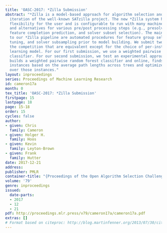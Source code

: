 ```yaml
---
title: 'OASC-2017: *Zilla Submission'
abstract: "*Zilla is a model-based approach for algorithm selection and the most recent
  iteration of the well-known SATzilla project. The new *Zilla system has increased
  flexibility for the user and is configurable to run with many machine learning models
  and alternatives for various pre/post processing steps (e.g., presolver selection,
  feature completion prediction, and solver subset selection). The main additions
  to our *Zilla pipeline are automated procedures for feature group selection, hyper-parameter
  tuning, and solver subsampling prior to model building. We submit two versions for
  the competition that are equivalent except for the choice of per-instance machine
  learning model. For our first submission, we use a weighted pairwise random forest
  classifier. For our second submission, we test an experimental approach that offline,
  builds a weighted pairwise random forest classifier and online, finds the nearest
  instances based on the average path lengths across trees and optimizes a schedule
  over those instances."
layout: inproceedings
series: Proceedings of Machine Learning Research
id: cameron17a
month: 0
tex_title: 'OASC-2017: *Zilla Submission'
firstpage: 15
lastpage: 18
page: 15-18
order: 15
cycles: false
author:
- given: Chris
  family: Cameron
- given: Holger H.
  family: Hoos
- given: Kevin
  family: Leyton-Brown
- given: Frank
  family: Hutter
date: 2017-12-21
address: 
publisher: PMLR
container-title: "{Proceedings of the Open Algorithm Selection Challenge}"
volume: '79'
genre: inproceedings
issued:
  date-parts:
  - 2017
  - 12
  - 21
pdf: http://proceedings.mlr.press/v79/cameron17a/cameron17a.pdf
extras: []
# Format based on citeproc: http://blog.martinfenner.org/2013/07/30/citeproc-yaml-for-bibliographies/
---
```

